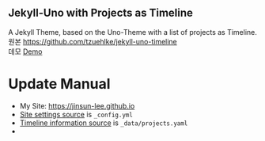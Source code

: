 ## Jekyll-Uno with Projects as Timeline
A Jekyll Theme, based on the Uno-Theme with a list of projects as Timeline.  
원본 https://github.com/tzuehlke/jekyll-uno-timeline  
데모 [Demo](http://thomas.zuehlke.family/)  

# Update Manual
  * My Site: https://jinsun-lee.github.io
  * [Site settings source](https://github.com/Jinsun-Lee/Jinsun-Lee.github.io/blob/master/_config.yml) is `_config.yml`
  * [Timeline information source](https://github.com/Jinsun-Lee/Jinsun-Lee.github.io/blob/master/_data/projects.yml) is `_data/projects.yaml`
  * 
